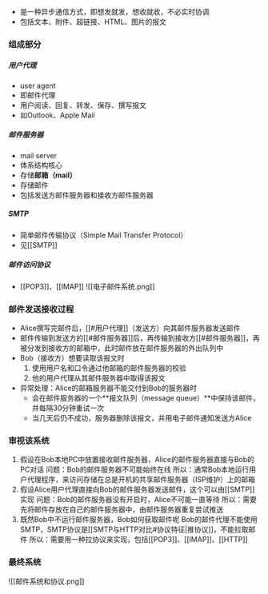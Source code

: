 - 是一种异步通信方式，即想发就发，想收就收，不必实时协调
- 包括文本、附件、超链接、HTML、图片的报文
### 组成部分
##### 用户代理
- user agent
- 即邮件代理
- 用户阅读、回复、转发、保存、撰写报文
- 如Outlook、Apple Mail
##### 邮件服务器
- mail server
- 体系结构核心
- 存储**邮箱（mail）**
- 存储邮件
- 包括发送方邮件服务器和接收方邮件服务器
##### SMTP
- 简单邮件传输协议（Simple Mail Transfer Protocol）
- 见[[SMTP]]
##### 邮件访问协议
- [[POP3]]、[[IMAP]]
![[电子邮件系统.png]]
### 邮件发送接收过程
- Alice撰写完邮件后，[[#用户代理]]（发送方）向其邮件服务器发送邮件
- 邮件传输到发送方的[[#邮件服务器]]后，再传输到接收方[[#邮件服务器]]，再被分发到接收方的邮箱中，此时邮件放在邮件服务器的外出队列中
- Bob（接收方）想要读取该报文时
	1. 使用用户名和口令通过他邮箱的邮件服务器的校验
	2. 他的用户代理从其邮件服务器中取得该报文
- 异常处理：Alice的邮箱服务器不能交付到Bob的服务器时
	- 会在邮件服务器的一个**报文队列（message queue）**中保持该邮件，并每隔30分钟重试一次
	- 当几天后仍不成功，服务器删除该报文，并用电子邮件通知发送方Alice

### 审视该系统
1. 假设在Bob本地PC中放置接收邮件服务器，Alice的邮件服务器直接与Bob的PC对话
	问题：Bob的邮件服务器不可能始终在线
	所以：通常Bob本地运行用户代理程序，来访问存储在总是开机的共享邮件服务器（ISP维护）上的邮箱
2. 假设Alice用户代理直接向Bob的邮件服务器发送邮件，这个可以由[[SMTP]]实现
	问题：Bob的邮件服务器没有开启时，Alice不可能一直等待
	所以：需要先将邮件存放在自己的邮件服务器中，由邮件服务器重复尝试推送
3. 既然Bob中不运行邮件服务器，Bob如何获取邮件呢
	Bob的邮件代理不能使用SMTP，SMTP协议是[[SMTP与HTTP对比#协议特征|推协议]]，不能拉取邮件
	所以：需要用一种拉协议来实现，包括[[POP3]]、[[IMAP]]、[[HTTP]]
	
### 最终系统
![[邮件系统和协议.png]]